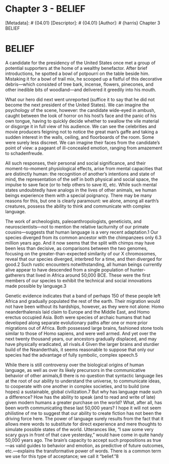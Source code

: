 # Chapter 3 - BELIEF
[Metadata]: # {04.01}
[Descriptor]: # {04.01}
[Author]: # {harris}
Chapter 3
BELIEF
# BELIEF
A candidate for the presidency of the United States once met a group of
potential supporters at the home of a wealthy benefactor. After brief
introductions, he spotted a bowl of potpourri on the table beside him.
Mistaking it for a bowl of trail mix, he scooped up a fistful of this
decorative debris—which consisted of tree bark, incense, flowers, pinecones,
and other inedible bits of woodland—and delivered it greedily into his mouth.

What our hero did next went unreported (suffice it to say that he did not
become the next president of the United States). We can imagine the psychology
of the scene, however: the candidate wide-eyed in ambush, caught between the
look of horror on his host’s face and the panic of his own tongue, having to
quickly decide whether to swallow the vile material or disgorge it in full view
of his audience. We can see the celebrities and movie producers feigning not to
notice the great man’s gaffe and taking a sudden interest in the walls,
ceiling, and floorboards of the room. Some were surely less discreet. We can
imagine their faces from the candidate’s point of view: a pageant of
ill-concealed emotion, ranging from amazement to schadenfreude.

All such responses, their personal and social significance, and their
moment-to-moment physiological effects, arise from mental capacities that are
distinctly human: the recognition of another’s intentions and state of mind,
the representation of the self in both physical and social space, the impulse
to save face (or to help others to save it), etc. While such mental states
undoubtedly have analogs in the lives of other animals, we human beings
experience them with a special poignancy. There may be many reasons for this,
but one is clearly paramount: we alone, among all earth’s creatures, possess
the ability to think and communicate with complex language.

The work of archeologists, paleoanthropologists, geneticists, and
neuroscientists—not to mention the relative taciturnity of our primate
cousins—suggests that human language is a very recent adaptation.1 Our species
diverged from its common ancestor with the chimpanzees only 6.3 million years
ago. And it now seems that the split with chimps may have been less than
decisive, as comparisons between the two genomes, focusing on the
greater-than-expected similarity of our X chromosomes, reveal that our species
diverged, interbred for a time, and then diverged for good.2 Such rustic
encounters notwithstanding, all human beings currently alive appear to have
descended from a single population of hunter-gatherers that lived in Africa
around 50,000 BCE. These were the first members of our species to exhibit the
technical and social innovations made possible by language.3

Genetic evidence indicates that a band of perhaps 150 of these people left
Africa and gradually populated the rest of the earth. Their migration would not
have been without its hardships, however, as they were not alone: Homo
neanderthalensis laid claim to Europe and the Middle East, and Homo erectus
occupied Asia. Both were species of archaic humans that had developed along
separate evolutionary paths after one or more prior migrations out of Africa.
Both possessed large brains, fashioned stone tools similar to those of Homo
sapiens, and were well armed. And yet over the next twenty thousand years, our
ancestors gradually displaced, and may have physically eradicated, all rivals.4
Given the larger brains and sturdier build of the Neanderthals, it seems
reasonable to suppose that only our species had the advantage of fully
symbolic, complex speech.5

While there is still controversy over the biological origins of human language,
as well as over its likely precursors in the communicative behavior of other
animals,6 there is no question that syntactic language lies at the root of our
ability to understand the universe, to communicate ideas, to cooperate with one
another in complex societies, and to build (one hopes) a sustainable, global
civilization.7 But why has language made such a difference? How has the ability
to speak (and to read and write of late) given modern humans a greater purchase
on the world? What, after all, has been worth communicating these last 50,000
years? I hope it will not seem philistine of me to suggest that our ability to
create fiction has not been the driving force here. The power of language
surely results from the fact that it allows mere words to substitute for direct
experience and mere thoughts to simulate possible states of the world.
Utterances like, “I saw some very scary guys in front of that cave yesterday,”
would have come in quite handy 50,000 years ago. The brain’s capacity to accept
such propositions as true—as valid guides to behavior and emotion, as
predictive of future outcomes, etc.—explains the transformative power of words.
There is a common term we use for this type of acceptance; we call it “belief.”8

